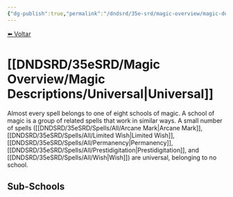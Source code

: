 ```yaml
---
{"dg-publish":true,"permalink":"/dndsrd/35e-srd/magic-overview/magic-descriptions/universal/","dgHomeLink":true,"dgPassFrontmatter":false}
---
```


 
<a href="javascript:history.back()">⬅️ Voltar</a>
# [[DNDSRD/35eSRD/Magic Overview/Magic Descriptions/Universal|Universal]]
Almost every spell belongs to one of eight schools of magic. A school of magic is a group of related spells that work in similar ways. A small number of spells ([[DNDSRD/35eSRD/Spells/All/Arcane Mark|Arcane Mark]], [[DNDSRD/35eSRD/Spells/All/Limited Wish|Limited Wish]], [[DNDSRD/35eSRD/Spells/All/Permanency|Permanency]], [[DNDSRD/35eSRD/Spells/All/Prestidigitation|Prestidigitation]], and [[DNDSRD/35eSRD/Spells/All/Wish|Wish]]) are universal, belonging to no school.

## Sub-Schools
